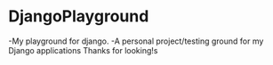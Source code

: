 <h1>DjangoPlayground</h1>
 -My playground for django.
 -A personal project/testing ground for my Django applications
Thanks for looking!s
